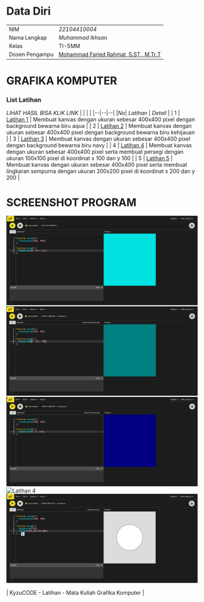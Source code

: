 # Data Diri

|  |  |
|--|--|
| NIM | *22104410004* |
| Nama Lengkap | *Muhammad Ikhsan* |
| Kelas | TI-5MM |
| Dosen Pengampu | [Mohammad Faried Rahmat, S.ST., M.Tr.T](https://github.com/fariedrahmat) |

# GRAFIKA KOMPUTER
### List Latihan
*LIHAT HASIL BISA KLIK LINK*
|  |  |  |
|--|--|--|
|*No*| *Latihan* | *Detail* |
| 1 | [Latihan 1](https://kyzutogh.github.io/GrafikaKomputerLatihan/Latihan1/) | Membuat kanvas dengan ukuran sebesar 400x400 pixel dengan background bewarna biru aqua |
| 2 | [Latihan 2](https://kyzutogh.github.io/GrafikaKomputerLatihan/Latihan2/) | Membuat kanvas dengan ukuran sebesar 400x400 pixel dengan background bewarna biru kehijauan |
| 3 | [Latihan 3](https://kyzutogh.github.io/GrafikaKomputerLatihan/Latihan3/) | Membuat kanvas dengan ukuran sebesar 400x400 pixel dengan background bewarna biru navy |
| 4 | [Latihan 4](https://kyzutogh.github.io/GrafikaKomputerLatihan/Latihan4/) | Membuat kanvas dengan ukuran sebesar 400x400 pixel serta membuat persegi dengan ukuran 100x100 pixel di koordinat x 100 dan y 100 |
| 5 | [Latihan 5](https://kyzutogh.github.io/GrafikaKomputerLatihan/Latihan5/) | Membuat kanvas dengan ukuran sebesar 400x400 pixel serta membuat lingkaran sempurna dengan ukuran 200x200 pixel di koordinat x 200 dan y 200  |
# SCREENSHOT PROGRAM
![Latihan 1](https://github.com/KyzutoGH/GrafikaKomputerLatihan/blob/main/Latihan1/latihan1p5jsmm.png)
![Latihan 2](https://github.com/KyzutoGH/GrafikaKomputerLatihan/blob/main/Latihan2/Latihan%202.png)
![Latihan 3](https://github.com/KyzutoGH/GrafikaKomputerLatihan/blob/main/Latihan3/Latihan%203.png)
![Latihan 4](https://github.com/KyzutoGH/GrafikaKomputerLatihan/blob/main/Latihan5/Latihan%204.png)
![Latihan 5](https://github.com/KyzutoGH/GrafikaKomputerLatihan/blob/main/Latihan5/Latihan%205.png)

| KyzuCODE - Latihan - Mata Kuliah Grafika Komputer |



